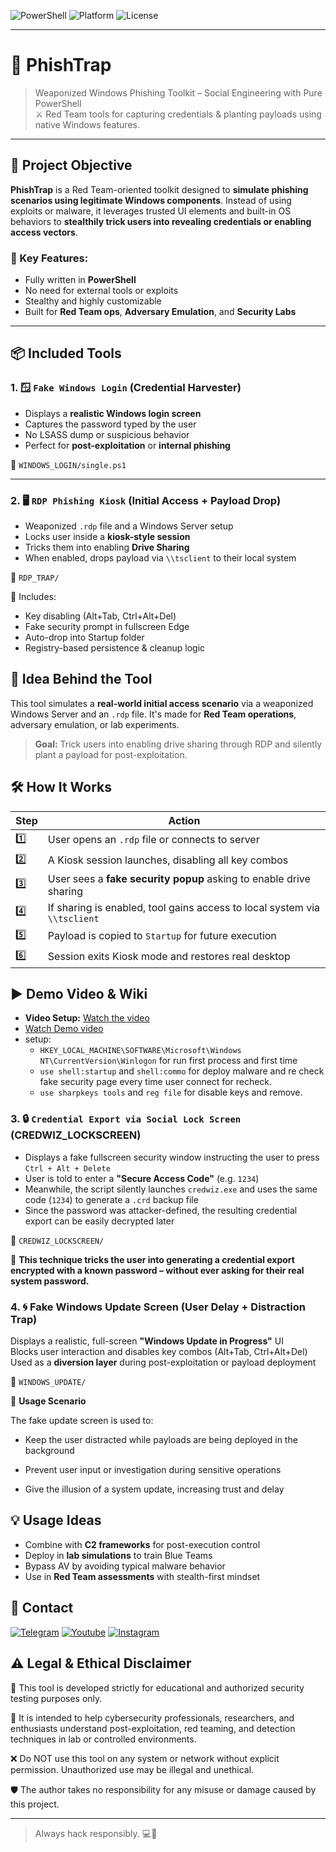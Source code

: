 

![PowerShell](https://img.shields.io/badge/Built%20With-PowerShell-blue?logo=powershell)
![Platform](https://img.shields.io/badge/Platform-Windows_Server-lightgrey?logo=windows)
![License](https://img.shields.io/badge/Use%20at%20your%20own%20risk-critical?logo=skull)

---


# 🧠 PhishTrap

> Weaponized Windows Phishing Toolkit – Social Engineering with Pure PowerShell  
> ⚔️ Red Team tools for capturing credentials & planting payloads using native Windows features.

---

## 🎯 Project Objective

**PhishTrap** is a Red Team-oriented toolkit designed to **simulate phishing scenarios using legitimate Windows components**. Instead of using exploits or malware, it leverages trusted UI elements and built-in OS behaviors to **stealthily trick users into revealing credentials or enabling access vectors**.

### 👾 Key Features:
- Fully written in **PowerShell**
- No need for external tools or exploits
- Stealthy and highly customizable
- Built for **Red Team ops**, **Adversary Emulation**, and **Security Labs**

---

## 📦 Included Tools

### 1. 🪟 `Fake Windows Login` (Credential Harvester)
- Displays a **realistic Windows login screen**
- Captures the password typed by the user
- No LSASS dump or suspicious behavior
- Perfect for **post-exploitation** or **internal phishing**

📁 `WINDOWS_LOGIN/single.ps1`

---

### 2. 🖥️ `RDP Phishing Kiosk` (Initial Access + Payload Drop)
- Weaponized `.rdp` file and a Windows Server setup
- Locks user inside a **kiosk-style session**
- Tricks them into enabling **Drive Sharing**
- When enabled, drops payload via `\\tsclient` to their local system

📁 `RDP_TRAP/`

🔐 Includes:
- Key disabling (Alt+Tab, Ctrl+Alt+Del)
- Fake security prompt in fullscreen Edge
- Auto-drop into Startup folder
- Registry-based persistence & cleanup logic

## 🧠 Idea Behind the Tool

This tool simulates a **real-world initial access scenario** via a weaponized Windows Server and an `.rdp` file. It's made for **Red Team operations**, adversary emulation, or lab experiments.

> **Goal:** Trick users into enabling drive sharing through RDP and silently plant a payload for post-exploitation.





## 🛠️ How It Works

| Step | Action |
|------|--------|
| 1️⃣ | User opens an `.rdp` file or connects to server |
| 2️⃣ | A Kiosk session launches, disabling all key combos |
| 3️⃣ | User sees a **fake security popup** asking to enable drive sharing |
| 4️⃣ | If sharing is enabled, tool gains access to local system via `\\tsclient` |
| 5️⃣ | Payload is copied to `Startup` for future execution |
| 6️⃣ | Session exits Kiosk mode and restores real desktop |


## ▶️ Demo Video & Wiki


- **Video Setup:** [Watch the video](https://www.youtube.com/watch?v=dahuidcxS2U)
- [Watch Demo video](res/demo-video.mp4)
- setup:
  - `HKEY_LOCAL_MACHINE\SOFTWARE\Microsoft\Windows NT\CurrentVersion\Winlogon` for run first process and first time
  - `use shell:startup` and `shell:commo` for deploy malware and re check fake security page every time user connect for recheck. 
  - `use sharpkeys tools` and `reg file` for disable keys and remove.



### 3. 🔒 `Credential Export via Social Lock Screen` (CREDWIZ_LOCKSCREEN)

- Displays a fake fullscreen security window instructing the user to press `Ctrl + Alt + Delete`
- User is told to enter a **"Secure Access Code"** (e.g. `1234`)
- Meanwhile, the script silently launches `credwiz.exe` and uses the same code (`1234`) to generate a `.crd` backup file
- Since the password was attacker-defined, the resulting credential export can be easily decrypted later

📁 `CREDWIZ_LOCKSCREEN/`

🧠 **This technique tricks the user into generating a credential export encrypted with a known password – without ever asking for their real system password.**

### 4. 🌀 Fake Windows Update Screen (User Delay + Distraction Trap)

Displays a realistic, full-screen **"Windows Update in Progress"** UI  
Blocks user interaction and disables key combos (Alt+Tab, Ctrl+Alt+Del)  
Used as a **diversion layer** during post-exploitation or payload deployment

📁 `WINDOWS_UPDATE/`

🧠 **Usage Scenario**

The fake update screen is used to:

-   Keep the user distracted while payloads are being deployed in the background
    
-   Prevent user input or investigation during sensitive operations
    
-   Give the illusion of a system update, increasing trust and delay

## 💡 Usage Ideas

- Combine with **C2 frameworks** for post-execution control  
- Deploy in **lab simulations** to train Blue Teams  
- Bypass AV by avoiding typical malware behavior  
- Use in **Red Team assessments** with stealth-first mindset  


<h2 id="contact">📧 Contact</h2>
<p >
<a href="https://t.me/amajax"><img title="Telegram" src="https://img.shields.io/badge/Telegram-black?style=for-the-badge&logo=Telegram"></a>
<a href="https://www.youtube.com/channel/UC0-QcOXgzRgSfcE3zerwu9w/?sub_confirmation=1"><img title="Youtube" src="https://img.shields.io/badge/Youtube-red?style=for-the-badge&logo=Youtube"></a>
<a href="https://www.instagram.com/sectoolfa"><img title="Instagram" src="https://img.shields.io/badge/Instagram-white?style=for-the-badge&logo=Instagram"></a>

## ⚠️ Legal & Ethical Disclaimer

🚨 This tool is developed strictly for educational and authorized security testing purposes only.

🔬 It is intended to help cybersecurity professionals, researchers, and enthusiasts understand post-exploitation, red teaming, and detection techniques in lab or controlled environments.

❌ Do NOT use this tool on any system or network without explicit permission. Unauthorized use may be illegal and unethical.

🛡 The author takes no responsibility for any misuse or damage caused by this project.

---
> Always hack responsibly. 💻🔐

